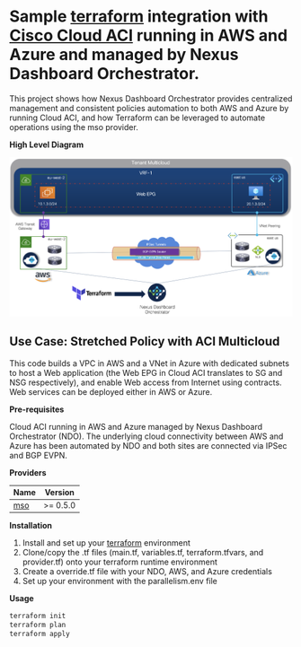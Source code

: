 # Sample [terraform](https://www.terraform.io) integration with [Cisco Cloud ACI](https://www.cisco.com/c/en/us/solutions/data-center-virtualization/application-centric-infrastructure/cloud-aci.html) running in AWS and Azure and managed by Nexus Dashboard Orchestrator.

This project shows how Nexus Dashboard Orchestrator provides centralized management and consistent policies automation to both AWS and Azure by running Cloud ACI, and how Terraform can be leveraged to automate operations using the mso provider.

**High Level Diagram**

<img width="600" alt="aws" src="https://github.com/marinalf/ndo-demo-terraform/blob/main/images/hld.png">

## Use Case: Stretched Policy with ACI Multicloud

This code builds a VPC in AWS and a VNet in Azure with dedicated subnets to host a Web application (the Web EPG in Cloud ACI translates to SG and NSG respectively), and enable Web access from Internet using contracts. Web services can be deployed either in AWS or Azure.

**Pre-requisites**

Cloud ACI running in AWS and Azure managed by Nexus Dashboard Orchestrator (NDO). The underlying cloud connectivity between AWS and Azure has been automated by NDO and both sites are connected via IPSec and BGP EVPN.

**Providers**

| Name      | Version |
| --------- | ------- |
| [mso](https://registry.terraform.io/providers/CiscoDevNet/mso/latest)|  >= 0.5.0   |

**Installation**

1. Install and set up your [terraform](https://www.terraform.io/downloads.html) environment
2. Clone/copy the .tf files (main.tf, variables.tf, terraform.tfvars, and provider.tf) onto your terraform runtime environment
3. Create a override.tf file with your NDO, AWS, and Azure credentials
4. Set up your environment with the parallelism.env file

**Usage**

```
terraform init
terraform plan
terraform apply
```
